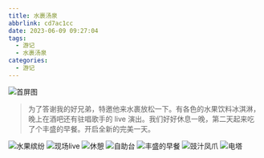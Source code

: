 ```yaml
---
title: 水裹汤泉
abbrlink: cd7ac1cc
date: 2023-06-09 09:27:04
tags:
  - 游记
  - 水裹汤泉
categories:
  - 游记
---
```


![首屏图](https://s11.ax1x.com/2024/02/01/pFMJYx1.jpg)

<!-- more -->

> 为了答谢我的好兄弟，特邀他来水裹放松一下。有各色的水果饮料冰淇淋，晚上在酒吧还有驻唱歌手的 live 演出。我们好好休息一晚，第二天起来吃了个丰盛的早餐。开启全新的完美一天。

![水果缤纷](https://s11.ax1x.com/2024/02/01/pFMJ154.jpg)
![现场live](https://s11.ax1x.com/2024/02/01/pFMJ8PJ.jpg)
![休憩](https://s11.ax1x.com/2024/02/01/pFMJlaF.jpg)
![自助台](https://s11.ax1x.com/2024/02/01/pFMJGG9.jpg)
![丰盛的早餐](https://s11.ax1x.com/2024/02/01/pFMJJ2R.jpg)
![豉汁凤爪](https://s11.ax1x.com/2024/02/01/pFMJNKx.jpg)
![电塔](https://s11.ax1x.com/2024/02/01/pFMJUr6.jpg)
